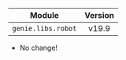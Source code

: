 | Module                  | Version       |
| ------------------------|:-------------:|
| ``genie.libs.robot``    |     v19.9     |

* No change!
